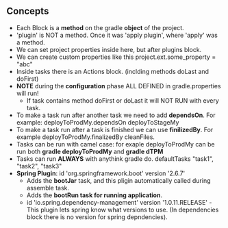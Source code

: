## Concepts
- Each Block is a **method** on the gradle **object** of the project.
- 'plugin' is NOT a method. Once it was 'apply plugin', where 'apply' was a method.
- We can set project properties inside here, but after plugins block.
- We can create custom properties like this project.ext.some_property = "abc"
- Inside tasks there is an Actions block. (inclding methods doLast and doFirst)
- **NOTE** during the **configuration** phase ALL DEFINED in gradle.properties will run!
  - If task contains method doFirst or doLast it will NOT RUN with every task.
- To make a task run after another task we need to add **dependsOn**. For example: deployToProdMy.dependsOn deployToStageMy
- To make a task run after a task is finished we can use **finilizedBy**. For example deployToProdMy.finalizedBy cleanFiles.
- Tasks can be run with camel case: for exaple deployToProdMy can be run both **gradle deployToProdMy** and **gradle dTPM**
- Tasks can run **ALWAYS** with anythink gradle do. defaultTasks "task1", "task2", "task3"
- **Spring Plugin**: id 'org.springframework.boot' version '2.6.7' 
  - Adds the **bootJar** task, and this pligin automatically called during assemble task.
  - Adds the **bootRun task for running application**.
  - id 'io.spring.dependency-management' version '1.0.11.RELEASE' - This plugin lets spring know what versions to use. (In dependencies block there is no version for spring depndencies).
